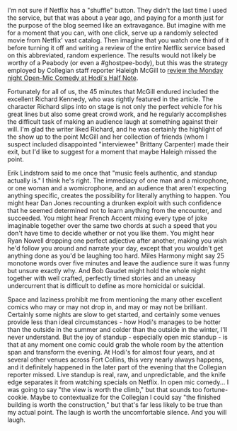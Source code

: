I'm not sure if Netflix has a "shuffle" button. They didn't the last time I used the service, but that was about a year ago, and paying for a month just for the purpose of the blog seemed like an extravagance. But imagine with me for a moment that you can, with one click, serve up a randomly selected movie from Netflix' vast catalog. Then imagine that you watch one third of it before turning it off and writing a review of the entire Netflix service based on this abbreviated, random experience. The results would not likely be worthy of a Peabody (or even a #ghostpee-body), but this was the strategy employed by Collegian staff reporter Haleigh McGill to [review the Monday night Open-Mic Comedy at Hodi's Half Note][hn].

Fortunately for all of us, the 45 minutes that McGill endured included the excellent Richard Kennedy, who was rightly featured in the article. The character Richard slips into on stage is not only the perfect vehicle for his great lines but also some great crowd work, and he regularly accomplishes the difficult task of making an audience laugh at something against their will. I'm glad the writer liked Richard, and he was certainly the highlight of the show up to the point McGill and her collection of friends (whom I suspect included disappointed "interviewee" Brittany Carpenter) made their exit, but I'd like to suggest for a moment that maybe Haleigh missed the point.

Erik Lindstrom said to me once that "music feels authentic, and standup actually is." I think he's right. The immediacy of one man and a microphone, or one woman and a womicrophone, and an audience that aren't expecting anything specific, creates the possibility for literally anything to happen. You might hear Dan Jones recounting a drunken exploit with such confidence that he seemed determined not to learn anything from the encounter, and succeeded.  You might hear French Accent mixing every type of joke imaginable together over the same two chords at such a speed that you don't have time to decide whether or not you like them. You might hear Ryan Nowell dropping one perfect adjective after another, making you wish he'd follow you around and narrate your day, except that you wouldn't get anything done as you'd be laughing too hard. Miles Harmony might say 25 monotone words over five minutes and leave the audience sure it was funny but unsure exactly why. And Bob Gaudet might hold the whole night together with well crafted, perfectly timed stories and an uneasy undercurrent that is difficult to define as more homicidal or suicidal.

Space and laziness prohibit me from mentioning the many other excellent comics who may or may not drop in, and may or may not be brilliant. Certainly some nights are slow to get started, and certainly some venues provide less than ideal circumstances - how Hodi's manages to be hotter than the outside in the summer and colder than the outside in the winter, I'll never understand. But the joy of standup - especially open mic standup - is that at any moment one comic could grab the whole room by the attention span and transform the evening. At Hodi's for almost four years, and at several other venues across Fort Collins, this very nearly always happens, and it definitely happened in the later part of the evening that the Collegian reporter missed. Live standup is real, raw, and unpredictable, and the knife edge separates it from watching specials on Netflix. In open mic comedy... I was going to say "the view is worth the climb," but that sounds too fortune-cookie. Maybe to contextualize for the Collegian I could say "the finished building is worth the construction," but that's far less likely to be true than my actual point. The laugh is worth the uncomfortable silence. And you will laugh.

[hn]: http://www.collegian.com/2014/06/comedy-review-richard-kennedy-hodis-half-note/79396/
